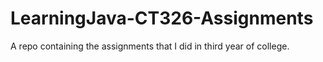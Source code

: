 LearningJava-CT326-Assignments
==============================

A repo containing the assignments that I did in third year of college.
